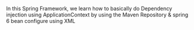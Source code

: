 In this Spring Framework, we learn how to basically do Dependency injection using ApplicationContext by using the Maven Repository & spring 6 bean configure using XML
